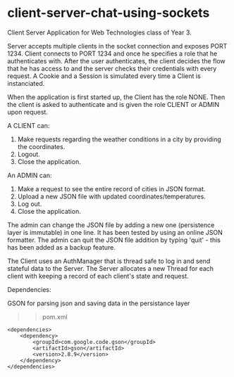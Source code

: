 # client-server-chat-using-sockets
Client Server Application for Web Technologies class of Year 3.

Server accepts multiple clients in the socket connection and exposes PORT 1234.
Client connects to PORT 1234 and once he specifies a role that he authenticates with.
After the user authenticates, the client decides the flow that he has access to and the server checks their credentials with every request. 
A Cookie and a Session is simulated every time a Client is instanciated.

When the application is first started up, the Client has the role NONE.
Then the client is asked to authenticate and is given the role CLIENT or ADMIN upon request. 

A CLIENT can: 
1. Make requests regarding the weather conditions in a city by providing the coordinates. 
2. Logout. 
3. Close the application. 

An ADMIN can: 
1. Make a request to see the entire record of cities in JSON format. 
2. Upload a new JSON file with updated coordinates/temperatures. 
3. Log out. 
4. Close the application. 

The admin can change the JSON file by adding a new one (persistence layer is immutable) in one line. 
It has been tested by using an online JSON formatter.
The admin can quit the JSON file addition by typing 'quit' - this has been added as a backup feature.

The Client uses an AuthManager that is thread safe to log in and send stateful data to the Server. 
The Server allocates a new Thread for each client with keeping a record of each client's state and request. 

Dependencies: 

GSON for parsing json and saving data in the persistance layer 
>> pom.xml 

    <dependencies>
        <dependency>
            <groupId>com.google.code.gson</groupId>
            <artifactId>gson</artifactId>
            <version>2.8.9</version>
        </dependency>
    </dependencies>
